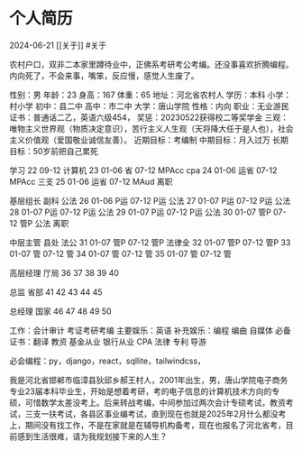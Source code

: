 # 个人简历
2024-06-21
[[关于]]
#关于

农村户口，双非二本家里蹲待业中，正佛系考研考公考编。还没事喜欢折腾编程。内向死了，不会来事，嘴笨，反应慢，感觉人生废了。

性别：男
年龄：23
身高：167
体重：65
地址：河北省农村人
学历：本科
小学：村小学
初中：县二中
高中：市二中
大学：唐山学院
性格：内向
职业：无业游民
证书：普通话二乙，英语六级454，
奖惩：20230522获得校二等奖学金
三观：唯物主义世界观（物质决定意识），苦行主义人生观（天将降大任于是人也），社会主义价值观（爱国敬业诚信友善）。
近期目标：考编制
中期目标：月入过万
长期目标：50岁前把自己累死



学习
22 09-12 计算机
23 01-06 省 07-12 MPAcc cpa 
24 01-06 运省 07-12 MPAcc 三支 
25 01-06 运省 07-12 MAud 离职

基层组长 副科 公法 
26 01-06 P运 07-12 P运 公法
27 01-07 P运 07-12 P运 公法
28 01-07 P运 07-12 P运 公法
29 01-07 P运 07-12 P运 公法
30 01-07 管P 07-12 管P 公法 离职

中层主管 县处 法公
31 01-07 管P 07-12 管P 法律全
32 01-07 管P 07-12 管P 
33 01-07 管 07-12 管 
34 01-07 管 07-12 管
35 01-07 管 07-12 管 

高层经理 厅局
36
37 
38 
39
40 

总监 省部
41
42
43
44
45

总经理 国家
46
47
48
49
50


工作：会计审计 考证考研考编
主要娱乐：英语
补充娱乐：编程 编曲 自媒体
必备证书：翻译 教资 基金从业 银行从业 CPA 法律 专利 导游

必会编程：py，django，react，sqllite，tailwindcss，


我是河北省邯郸市临漳县狄邱乡郝王村人，2001年出生，男，唐山学院电子商务专业23届本科毕业生，开始是想着考研，考的电子信息的计算机技术方向的专硕，可惜数学太差没考上。后来转战考编，中间参加过两次会计专硕考试，教资考试，三支一扶考试，各县区事业编考试，直到现在也就是2025年2月什么都没考上，期间没有找工作，不是在家就是在辅导机构备考，现在也报名了河北省考，目前感到生活很难，请为我规划接下来的人生？

